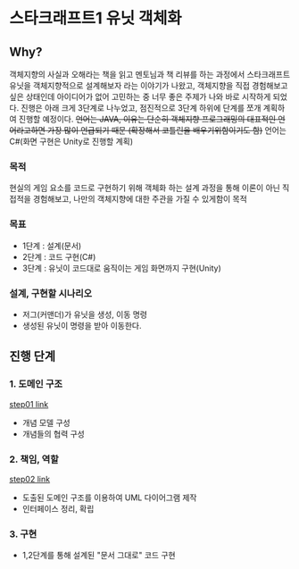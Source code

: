 # 스타크래프트1 유닛 객체화
## Why?
객체지향의 사실과 오해라는 책을 읽고 멘토님과 책 리뷰를 하는 과정에서 스타크래프트 유닛을 객체지향적으로 설계해보자 라는 이야기가 나왔고, 객체지향을 직접 경험해보고 싶은 상태인데 아이디어가 없어 고민하는 중 너무 좋은 주제가 나와 바로 시작하게 되었다. 진행은 아래 크게 3단계로 나누었고, 점진적으로 3단계 하위에 단계를 쪼개 계획하여 진행할 예정이다.
~~언어는 JAVA, 이유는 단순히 객체지향 프로그래밍의 대표적인 언어라고하면 가장 많이 언급되기 때문
(확장해서 코틀린을 배우기위함이기도 함)~~
언어는 C#(화면 구현은 Unity로 진행할 계획)

### 목적
현실의 게임 요소를 코드로 구현하기 위해 객체화 하는 설계 과정을 통해 이론이 아닌 직접적을 경험해보고, 나만의 객체지향에 대한 주관을 가질 수 있게함이 목적

### 목표
- 1단계 : 설계(문서)
- 2단계 : 코드 구현(C#)
- 3단계 : 유닛이 코드대로 움직이는 게임 화면까지 구현(Unity)

### 설계, 구현할 시나리오
- 저그(커맨더)가 유닛을 생성, 이동 명령
- 생성된 유닛이 명령을 받아 이동한다.

## 진행 단계
### 1. 도메인 구조
[step01 link](/doc/step01.md)
- 개념 모델 구성
- 개념들의 협력 구성

### 2. 책임, 역할
[step02 link](/doc/step02.md)
- 도출된 도메인 구조를 이용하여 UML 다이어그램 제작
- 인터페이스 정리, 확립

### 3. 구현

- 1,2단계를 통해 설계된 "문서 그대로" 코드 구현
